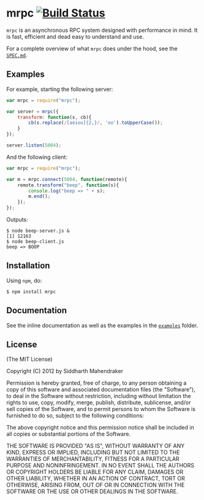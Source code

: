 # mrpc [![Build Status](http://bit.ly/SSaz3I)](http://bit.ly/MUDnnQ)

`mrpc` is an asynchronous RPC system designed with performance in mind. It is
fast, efficient and dead easy to understand and use.

For a complete overview of what `mrpc` does under the hood, see the
[`SPEC.md`](https://github.com/siddMahen/node-mrpc/blob/master/SPEC.md).

## Examples

For example, starting the following server:

```js
var mrpc = require("mrpc");

var server = mrpc({
    transform: function(s, cb){
        cb(s.replace(/[aeiou]{2,}/, 'oo').toUpperCase());
    }
});

server.listen(5004);
```

And the following client:

```js
var mrpc = require("mrpc");

var m = mrpc.connect(5004, function(remote){
    remote.transform("beep", function(s){
        console.log("beep => " + s);
        m.end();
    });
});
```

Outputs:

```
$ node beep-server.js &
[1] 12163
$ node beep-client.js
beep => BOOP
```

## Installation

Using `npm`, do:

```
$ npm install mrpc
```

## Documentation

See the inline documentation as well as the examples in the
[`examples`](https://github.com/siddMahen/node-mrpc/blob/master/examples)
folder.

## License

(The MIT License)

Copyright (C) 2012 by Siddharth Mahendraker

Permission is hereby granted, free of charge, to any person obtaining a copy
of this software and associated documentation files (the "Software"), to deal
in the Software without restriction, including without limitation the rights
to use, copy, modify, merge, publish, distribute, sublicense, and/or sell
copies of the Software, and to permit persons to whom the Software is
furnished to do so, subject to the following conditions:

The above copyright notice and this permission notice shall be included in
all copies or substantial portions of the Software.

THE SOFTWARE IS PROVIDED "AS IS", WITHOUT WARRANTY OF ANY KIND, EXPRESS OR
IMPLIED, INCLUDING BUT NOT LIMITED TO THE WARRANTIES OF MERCHANTABILITY,
FITNESS FOR A PARTICULAR PURPOSE AND NONINFRINGEMENT. IN NO EVENT SHALL THE
AUTHORS OR COPYRIGHT HOLDERS BE LIABLE FOR ANY CLAIM, DAMAGES OR OTHER
LIABILITY, WHETHER IN AN ACTION OF CONTRACT, TORT OR OTHERWISE, ARISING FROM,
OUT OF OR IN CONNECTION WITH THE SOFTWARE OR THE USE OR OTHER DEALINGS IN
THE SOFTWARE.

